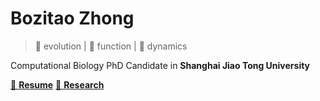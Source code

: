 # Bozitao Zhong

> 🌊 evolution | 🔨 function | 🏃 dynamics

Computational Biology PhD Candidate in **Shanghai Jiao Tong University**

[📄 **Resume**](https://zhong.bozitao.com/_media/resume.pdf)
[🔭 **Research**](./research)


<!-- background color -->

<!-- ![color](#feedff) -->


